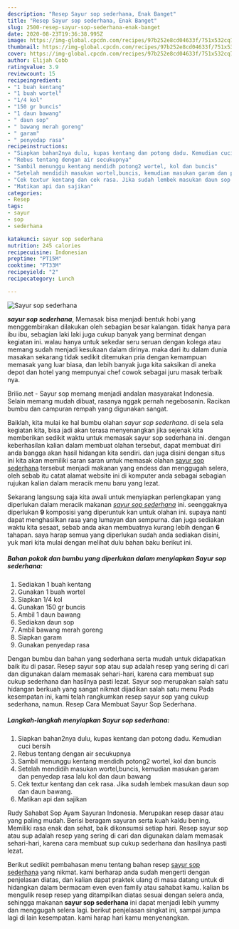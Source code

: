 ```yaml
---
description: "Resep Sayur sop sederhana, Enak Banget"
title: "Resep Sayur sop sederhana, Enak Banget"
slug: 2500-resep-sayur-sop-sederhana-enak-banget
date: 2020-08-23T19:36:38.995Z
image: https://img-global.cpcdn.com/recipes/97b252e8cd04633f/751x532cq70/sayur-sop-sederhana-foto-resep-utama.jpg
thumbnail: https://img-global.cpcdn.com/recipes/97b252e8cd04633f/751x532cq70/sayur-sop-sederhana-foto-resep-utama.jpg
cover: https://img-global.cpcdn.com/recipes/97b252e8cd04633f/751x532cq70/sayur-sop-sederhana-foto-resep-utama.jpg
author: Elijah Cobb
ratingvalue: 3.9
reviewcount: 15
recipeingredient:
- "1 buah kentang"
- "1 buah wortel"
- "1/4 kol"
- "150 gr buncis"
- "1 daun bawang"
- " daun sop"
- " bawang merah goreng"
- " garam"
- " penyedap rasa"
recipeinstructions:
- "Siapkan bahan2nya dulu, kupas kentang dan potong dadu. Kemudian cuci bersih"
- "Rebus tentang dengan air secukupnya"
- "Sambil menunggu kentang mendidh potong2 wortel, kol dan buncis"
- "Setelah mendidih masukan wortel,buncis, kemudian masukan garam dan penyedap rasa lalu kol dan daun bawang"
- "Cek textur kentang dan cek rasa. Jika sudah lembek masukan daun sop dan daun bawang."
- "Matikan api dan sajikan"
categories:
- Resep
tags:
- sayur
- sop
- sederhana

katakunci: sayur sop sederhana 
nutrition: 245 calories
recipecuisine: Indonesian
preptime: "PT15M"
cooktime: "PT33M"
recipeyield: "2"
recipecategory: Lunch

---
```



![Sayur sop sederhana](https://img-global.cpcdn.com/recipes/97b252e8cd04633f/751x532cq70/sayur-sop-sederhana-foto-resep-utama.jpg)

<b><i>sayur sop sederhana</i></b>, Memasak bisa menjadi bentuk hobi yang menggembirakan dilakukan oleh sebagian besar kalangan. tidak hanya para ibu ibu, sebagian laki laki juga cukup banyak yang berminat dengan kegiatan ini. walau hanya untuk sekedar seru seruan dengan kolega atau memang sudah menjadi kesukaan dalam dirinya. maka dari itu dalam dunia masakan sekarang tidak sedikit ditemukan pria dengan kemampuan memasak yang luar biasa, dan lebih banyak juga kita saksikan di aneka depot dan hotel yang mempunyai chef cowok sebagai juru masak terbaik nya.

Brilio.net - Sayur sop memang menjadi andalan masyarakat Indonesia. Selain memang mudah dibuat, rasanya nggak pernah negebosanin. Racikan bumbu dan campuran rempah yang digunakan sangat.

Baiklah, kita mulai ke hal bumbu olahan <i>sayur sop sederhana</i>. di sela sela kegiatan kita, bisa jadi akan terasa menyenangkan jika sejenak kita memberikan sedikit waktu untuk memasak sayur sop sederhana ini. dengan keberhasilan kalian dalam membuat olahan tersebut, dapat membuat diri anda bangga akan hasil hidangan kita sendiri. dan juga disini dengan situs ini kita akan memiliki saran saran untuk memasak olahan <u>sayur sop sederhana</u> tersebut menjadi makanan yang endess dan menggugah selera, oleh sebab itu catat alamat website ini di komputer anda sebagai sebagian rujukan kalian dalam meracik menu baru yang lezat.


Sekarang langsung saja kita awali untuk menyiapkan perlengkapan yang diperlukan dalam meracik makanan <u><i>sayur sop sederhana</i></u> ini. seenggaknya diperlukan <b>9</b> komposisi yang diperuntuk kan untuk olahan ini. supaya nanti dapat menghasilkan rasa yang lumayan dan sempurna. dan juga sediakan waktu kita sesaat, sebab anda akan membuatnya kurang lebih dengan <b>6</b> tahapan. saya harap semua yang diperlukan sudah anda sediakan disini, yuk mari kita mulai dengan melihat dulu bahan baku berikut ini.

<!--inarticleads1-->

##### Bahan pokok dan bumbu yang diperlukan dalam menyiapkan Sayur sop sederhana:

1. Sediakan 1 buah kentang
1. Gunakan 1 buah wortel
1. Siapkan 1/4 kol
1. Gunakan 150 gr buncis
1. Ambil 1 daun bawang
1. Sediakan  daun sop
1. Ambil  bawang merah goreng
1. Siapkan  garam
1. Gunakan  penyedap rasa


Dengan bumbu dan bahan yang sederhana serta mudah untuk didapatkan baik itu di pasar. Resep sayur sop atau sup adalah resep yang sering di cari dan digunakan dalam memasak sehari-hari, karena cara membuat sup cukup sederhana dan hasilnya pasti lezat. Sayur sop merupakan salah satu hidangan berkuah yang sangat nikmat dijadikan salah satu menu Pada kesempatan ini, kami telah rangkumkan resep sayur sop yang cukup sederhana, namun. Resep Cara Membuat Sayur Sop Sederhana. 

<!--inarticleads2-->

##### Langkah-langkah menyiapkan Sayur sop sederhana:

1. Siapkan bahan2nya dulu, kupas kentang dan potong dadu. Kemudian cuci bersih
1. Rebus tentang dengan air secukupnya
1. Sambil menunggu kentang mendidh potong2 wortel, kol dan buncis
1. Setelah mendidih masukan wortel,buncis, kemudian masukan garam dan penyedap rasa lalu kol dan daun bawang
1. Cek textur kentang dan cek rasa. Jika sudah lembek masukan daun sop dan daun bawang.
1. Matikan api dan sajikan


Rudy Sahabat Sop Ayam Sayuran Indonesia. Merupakan resep dasar atau yang paling mudah. Berisi beragam sayuran serta kuah kaldu bening. Memiliki rasa enak dan sehat, baik dikonsumsi setiap hari. Resep sayur sop atau sup adalah resep yang sering di cari dan digunakan dalam memasak sehari-hari, karena cara membuat sup cukup sederhana dan hasilnya pasti lezat. 

Berikut sedikit pembahasan menu tentang bahan resep <u>sayur sop sederhana</u> yang nikmat. kami berharap anda sudah mengerti dengan penjelasan diatas, dan kalian dapat praktek ulang di masa datang untuk di hidangkan dalam bermacam even even family atau sahabat kamu. kalian bs mengulik resep resep yang ditampilkan diatas sesuai dengan selera anda, sehingga makanan <b>sayur sop sederhana</b> ini dapat menjadi lebih yummy dan menggugah selera lagi. berikut penjelasan singkat ini, sampai jumpa lagi di lain kesempatan. kami harap hari kamu menyenangkan.
